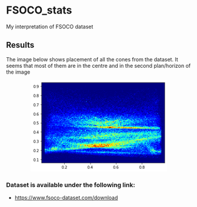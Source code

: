 # FSOCO_stats
My interpretation of FSOCO dataset

## Results
The image below shows placement of all the cones from the dataset. It seems that most of them are in the centre and in the second plan/horizon of the image

<div align="center">

![Image](data/output.png "Notebook results")

</div>


### Dataset is available under the following link:
- https://www.fsoco-dataset.com/download
